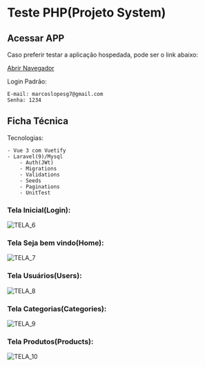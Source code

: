 # Teste PHP(Projeto System)

## Acessar APP

Caso preferir testar a aplicação hospedada, pode ser o link abaixo:

[Abrir Navegador](http://sistemadourados.ddns.net:8008)

Login Padrão:

```
E-mail: marcoslopesg7@gmail.com
Senha: 1234
```

## Ficha Técnica

Tecnologias:

    - Vue 3 com Vuetify
    - Laravel(9)/Mysql
        - Auth(JWt)
        - Migrations
        - Validations
        - Seeds
        - Paginations
        - UnitTest
    

### Tela Inicial(Login):

![TELA_6](https://github.com/marcosggoncalves/test-php-laravel/blob/master/backend/imagens/TELA_6.png?raw=true)

### Tela Seja bem vindo(Home):

![TELA_7](https://github.com/marcosggoncalves/test-php-laravel/blob/master/backend/imagens/TELA_7.png?raw=true)

### Tela Usuários(Users):

![TELA_8](https://github.com/marcosggoncalves/test-php-laravel/blob/master/backend/imagens/TELA_8.png?raw=true)

### Tela Categorias(Categories):

![TELA_9](https://github.com/marcosggoncalves/test-php-laravel/blob/master/backend/imagens/TELA_9.png?raw=true)

### Tela Produtos(Products):

![TELA_10](https://github.com/marcosggoncalves/test-php-laravel/blob/master/backend/imagens/TELA_10.png?raw=true)


